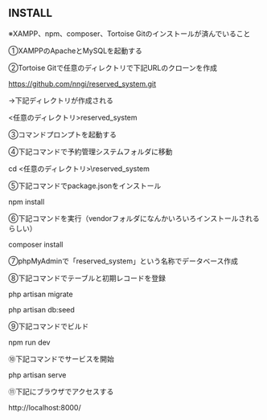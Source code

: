 ## INSTALL
※XAMPP、npm、composer、Tortoise Gitのインストールが済んでいること 

①XAMPPのApacheとMySQLを起動する 

②Tortoise Gitで任意のディレクトリで下記URLのクローンを作成 

https://github.com/nngi/reserved_system.git 

→下記ディレクトリが作成される 

<任意のディレクトリ>reserved_system 

③コマンドプロンプトを起動する 

④下記コマンドで予約管理システムフォルダに移動 

cd <任意のディレクトリ>\reserved_system 

⑤下記コマンドでpackage.jsonをインストール 

npm install 

⑥下記コマンドを実行（vendorフォルダになんかいろいろインストールされるらしい） 

composer install 

⑦phpMyAdminで「reserved_system」という名称でデータベース作成 

⑧下記コマンドでテーブルと初期レコードを登録 

php artisan migrate 

php artisan db:seed 

⑨下記コマンドでビルド 

npm run dev 

⑩下記コマンドでサービスを開始 

php artisan serve 

⑪下記にブラウザでアクセスする 

http://localhost:8000/ 

